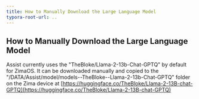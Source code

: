 ```yaml
---
title: How to Manually Download the Large Language Model
typora-root-url: ..
---
```

## How to Manually Download the Large Language Model

Assist currently uses the "TheBloke/Llama-2-13b-Chat-GPTQ" by default for ZimaOS.
It can be downloaded manually and copied to the "/DATA/Assist/model/models--TheBloke--Llama-2-13b-Chat-GPTQ" folder on the Zima device at [https://huggingface.co/TheBloke/Llama-2-13B-chat-GPTQ](https://huggingface.co/TheBloke/Llama-2-13B-chat-GPTQ)